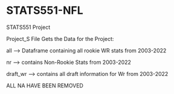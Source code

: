 # STATS551-NFL
STATS551 Project



Project_S File Gets the Data for the Project:


all --> Dataframe containing all rookie WR stats from 2003-2022

nr --> contains Non-Rookie Stats from 2003-2022

draft_wr --> contains all draft information for Wr from 2003-2022


ALL NA HAVE BEEN REMOVED
